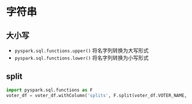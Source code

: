# 字符串


## 大小写
* `pyspark.sql.functions.upper()` 将名字列转换为大写形式
* `pyspark.sql.functions.lower()` 将名字列转换为小写形式

## split

```python
import pyspark.sql.functions as F
voter_df = voter_df.withColumn('splits', F.split(voter_df.VOTER_NAME, '\s+'))
```